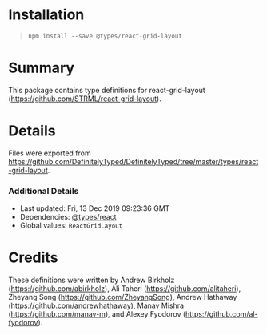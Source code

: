 # Installation
> `npm install --save @types/react-grid-layout`

# Summary
This package contains type definitions for react-grid-layout (https://github.com/STRML/react-grid-layout).

# Details
Files were exported from https://github.com/DefinitelyTyped/DefinitelyTyped/tree/master/types/react-grid-layout.

### Additional Details
 * Last updated: Fri, 13 Dec 2019 09:23:36 GMT
 * Dependencies: [@types/react](https://npmjs.com/package/@types/react)
 * Global values: `ReactGridLayout`

# Credits
These definitions were written by Andrew Birkholz (https://github.com/abirkholz), Ali Taheri (https://github.com/alitaheri), Zheyang Song (https://github.com/ZheyangSong), Andrew Hathaway (https://github.com/andrewhathaway), Manav Mishra (https://github.com/manav-m), and Alexey Fyodorov (https://github.com/al-fyodorov).

